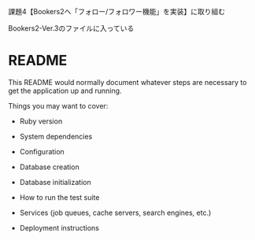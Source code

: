 課題4【Bookers2へ「フォロー/フォロワー機能」を実装】に取り組む

Bookers2-Ver.3のファイルに入っている

# README

This README would normally document whatever steps are necessary to get the
application up and running.

Things you may want to cover:

* Ruby version

* System dependencies

* Configuration

* Database creation

* Database initialization

* How to run the test suite

* Services (job queues, cache servers, search engines, etc.)

* Deployment instructions